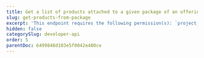 ```yaml
---
title: Get a list of products attached to a given package of an offering
slug: get-products-from-package
excerpt: 'This endpoint requires the following permission(s): `project_configuration:packages:read`.'
hidden: false
categorySlug: developer-api
order: 5
parentDoc: 6499848d103e5f0042e480ce
---
```

